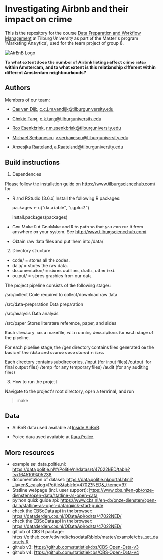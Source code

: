
# Investigating Airbnb and their impact on crime

This is the repository for the course [Data Preparation and Workflow Management](https://dprep.hannesdatta.com) at Tilburg University as part of the Master's program 'Marketing Analytics', used for the team project of group 8. 

![AirBnB Logo](https://upload.wikimedia.org/wikipedia/commons/thumb/6/69/Airbnb_Logo_Bélo.svg/2560px-Airbnb_Logo_Bélo.svg.png)

__To what extent does the number of Airbnb listings affect crime rates within Amsterdam, and to what extent is this relationship different within different Amsterdam neighbourhoods?__

## Authors

 Members of our team: 

 * [Cas van Dijk](https://github.com/Cas-24), c.c.j.m.vandijk@tilburguniversity.edu

 * [Chokie Tang](https://github.com/chokietang), c.k.tang@tilburguniversity.edu

 * [Rob Esenkbrink](https://github.com/opgeROBt), r.m.esenkbrink@tilburguniversity.edu

 * [Michael Serbanescu](https://github.com/MihaiVladS), v.serbanescu@tilburguniversity.edu
 
 * [Anoesjka Raateland](https://github.com/Anoesjka97), a.Raateland@tilburguniversity.edu


## Build instructions

1) Dependencies

Please follow the installation guide on
https://www.tilburgsciencehub.com/ for

- R and RStudio (3.6.x)
  Install the following R packages:

	packages <- c("data.table", "ggplot2")

	install.packages(packages)

- Gnu Make
  Put GnuMake and R to path so that you can run it
  from anywhere on your system. See http://www.tilburgsciencehub.com/

- Obtain raw data files and put them into /data/

2) Directory structure

* code/ = stores all the codes.
* data/ = stores the raw data. 
* documentation/ = stores outlines, drafts, other text.
* output/ = stores graphics from our data. 

The project pipeline consists of the following stages:

/src/collect                Code required to collect/download raw data

/src/data-preparation       Data preparation

/src/analysis               Data analysis

/src/paper                  Stores literature reference, paper, and slides


Each directory has a makefile, with running descriptions
for each stage of the pipeline.

For each pipeline stage, the /gen directory contains
files generated on the basis of the /data and
source code stored in /src.

Each directory contains subdirectories,
	/input (for input files)
	/output (for final output files)
	/temp (for any temporary files)
	/audit (for any auditing files)

3) How to run the project

Navigate to the project's root directory, open a terminal,
and run

> make

## Data

* AirBnB data used available at [Inside AirBnB](http://insideairbnb.com/get-the-data.html).

* Police data used available at [Data.Police](https://data.politie.nl/#/Politie/nl/dataset/47022NED/table?ts=1645109405238 ).

## More resources

* example set data.politie.nl: https://data.politie.nl/#/Politie/nl/dataset/47022NED/table?ts=1645109405238  
* documentation of dataset: https://data.politie.nl/portal.html?_la=en&_catalog=Politie&tableId=47022NED&_theme=97  
* Statline webpage (incl. user support): https://www.cbs.nl/en-gb/onze-diensten/open-data/statline-as-open-data  
* python quick guide api: https://www.cbs.nl/en-gb/onze-diensten/open-data/statline-as-open-data/quick-start-guide  
* check the CBSoData api in the browser: https://dataderden.cbs.nl/ODataApi/odata/47022NED/  
* check the CBSoData api in the browser: https://dataderden.cbs.nl/ODataApi/odata/47022NED/  
* github of CBS R package: https://github.com/edwindj/cbsodataR/blob/master/example/cbs_get_datasets.R  
* github v3: https://github.com/statistiekcbs/CBS-Open-Data-v3  
* github v4: https://github.com/statistiekcbs/CBS-Open-Data-v4  

